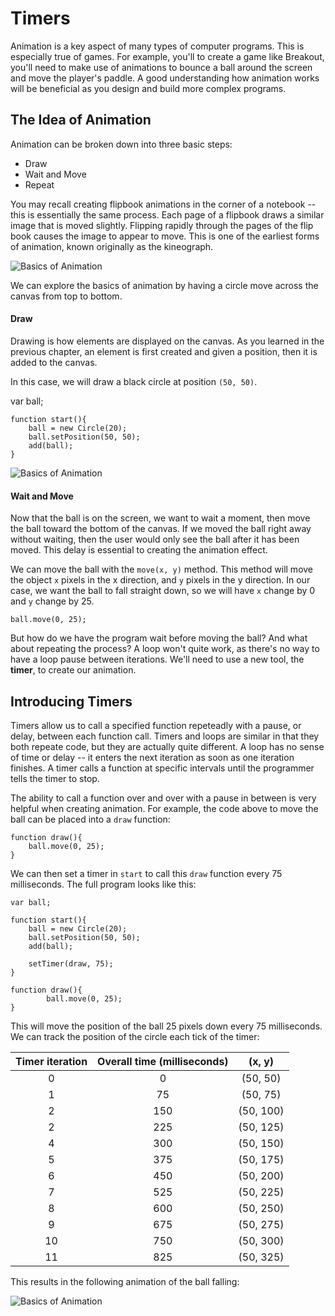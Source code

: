 # Timers
Animation is a key aspect of many types of computer programs. This is especially true of games. For example, you'll to create a game like Breakout, you'll need to make use of animations to bounce a ball around the screen and move the player's paddle. A good understanding how animation works will be beneficial as you design and build more complex programs. 

## The Idea of Animation
Animation can be broken down into three basic steps:
- Draw
- Wait and Move
- Repeat

You may recall creating flipbook animations in the corner of a notebook -- this is essentially the same process. Each page of a flipbook draws a similar image that is moved slightly. Flipping rapidly through the pages of the flip book causes the image to appear to move. This is one of the earliest forms of animation, known originally as the kineograph.

![Basics of Animation](../static/javaScript/animation_timers_flipbook.png "Linnet kineograph 1886 by Original author is de:John Barnes Linnet. Original uploader was Lothar Laaf at de.wikipedia - Zeitgenössische Illustration (1886), via de.wikipedia. Licensed under Public Domain via Wikimedia Commons - http://commons.wikimedia.org/wiki/File:Linnet_kineograph_1886.jpg#/media/File:Linnet_kineograph_1886.jpg")

We can explore the basics of animation by having a circle move across the canvas from top to bottom.

#### Draw
Drawing is how elements are displayed on the canvas. As you learned in the previous chapter, an element is first created and given a position, then it is added to the canvas.

In this case, we will draw a black circle at position `(50, 50)`.

var ball;

```
function start(){
	ball = new Circle(20);
	ball.setPosition(50, 50);
	add(ball);
}
```

![Basics of Animation](../static/javaScript/animation_timers_ball1.png "Basics of Animation")

#### Wait and Move
Now that the ball is on the screen, we want to wait a moment, then move the ball toward the bottom of the canvas. If we moved the ball right away without waiting, then the user would only see the ball after it has been moved. This delay is essential to creating the animation effect.

We can move the ball with the `move(x, y)` method. This method will move the object `x` pixels in the x direction, and `y` pixels in the y direction. In our case, we want the ball to fall straight down, so we will have `x` change by 0 and `y` change by 25.

```
ball.move(0, 25);
```

But how do we have the program wait before moving the ball? And what about repeating the process? A loop won't quite work, as there's no way to have a loop pause between iterations. We'll need to use a new tool, the **timer**, to create our animation.

## Introducing Timers
Timers allow us to call a specified function repeteadly with a pause, or delay, between each function call. Timers and loops are similar in that they both repeate code, but they are actually quite different. A loop has no sense of time or delay -- it enters the next iteration as soon as one iteration finishes. A timer calls a function at specific intervals until the programmer tells the timer to stop.

The ability to call a function over and over with a pause in between is very helpful when creating animation. For example, the code above to move the ball can be placed into a `draw` function:

```
function draw(){
    ball.move(0, 25);
}
```

We can then set a timer in `start` to call this `draw` function every 75 milliseconds. The full program looks like this:

```
var ball;

function start(){
	ball = new Circle(20);
	ball.setPosition(50, 50);
	add(ball);
	
	setTimer(draw, 75);
}

function draw(){
    	ball.move(0, 25);
}
```

This will move the position of the ball 25 pixels down every 75 milliseconds. We can track the position of the circle each tick of the timer:

| Timer iteration | Overall time (milliseconds) | (x, y)  |
| :---------------: | :-------------:| :-------: |
| 0 | 0        |  (50, 50) |
| 1 | 75       |  (50, 75) |
| 2 | 150      |  (50, 100) |
| 2 | 225      |  (50, 125) |
| 4 | 300      |  (50, 150) |
| 5 | 375      |  (50, 175) |
| 6 | 450      |  (50, 200) |
| 7 | 525      |  (50, 225) |
| 8 | 600      |  (50, 250) |
| 9 | 675      |  (50, 275) |
| 10 | 750     |  (50, 300) |
| 11 | 825     |  (50, 325) |


This results in the following animation of the ball falling:

![Basics of Animation](../static/javaScript/animation_timers_falling.gif "Basics of Animation")







